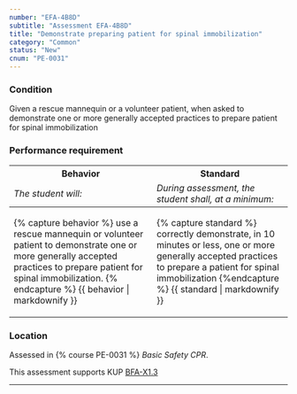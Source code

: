 ```yaml
---
number: "EFA-4B8D"
subtitle: "Assessment EFA-4B8D"
title: "Demonstrate preparing patient for spinal immobilization"
category: "Common"
status: "New"
cnum: "PE-0031"
---
```

### Condition

Given a rescue mannequin or a volunteer patient, when asked to demonstrate one or more generally accepted practices to prepare patient for spinal immobilization

### Performance requirement 

<table width='100%' class='Guidelines'>
 <thead>
 <tr>
     <th class='thirty'>Behavior</th>
     <th class='seventy'>Standard</th>
 </tr>
 <tr>
     <td><em>The student will:</em></td>
     <td><em>During assessment, the student shall, at a minimum:</em></td>
 </tr>
 </thead>
 <tbody>
 

<tr><td>

{% capture behavior %}
use a rescue mannequin or volunteer patient to demonstrate one or more generally accepted practices to prepare patient for spinal immobilization.
{% endcapture %}
{{ behavior | markdownify }}

</td><td>

{% capture standard %}
correctly demonstrate, in 10 minutes or less,  one or more generally accepted practices to prepare a patient for spinal immobilization
{%endcapture %}
{{ standard | markdownify }}

</td></tr>



 </tbody>
 </table>

### Location

Assessed in  {% course  PE-0031 %}  *Basic Safety CPR*.

This assessment supports KUP [BFA-X1.3]({{site.baseurl}}/tables/613.html#BFA-X1.3)

***

